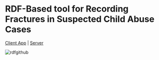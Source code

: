 # RDF-Based tool for Recording Fractures in Suspected Child Abuse Cases

[Client App](https://github.com/sgr-0007/Rdf-fractures/tree/main/frontend) | [Server](https://github.com/sgr-0007/Rdf-fractures/tree/main/backend)

![rdfgithub](https://github.com/user-attachments/assets/3bba979f-8bab-4408-b58c-41689912753c)




